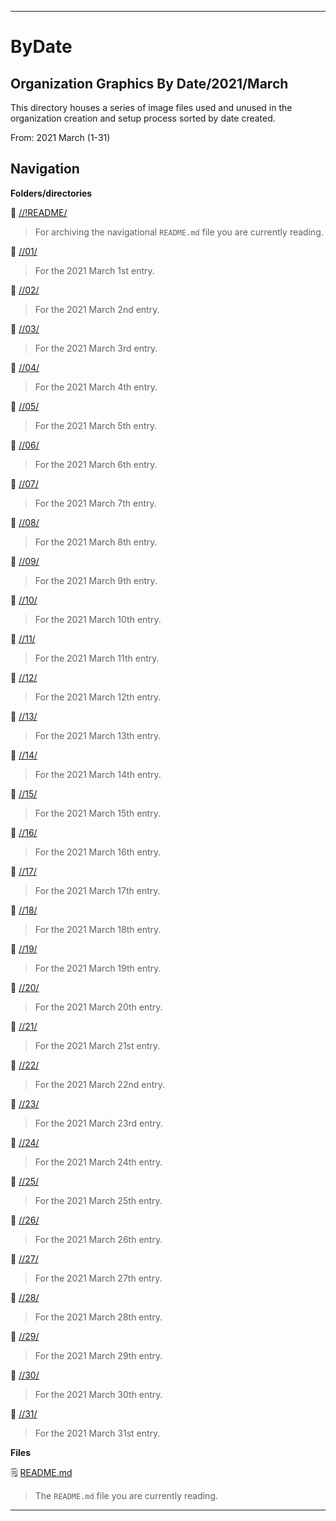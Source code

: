 
***

# ByDate

## Organization Graphics By Date/2021/March

This directory houses a series of image files used and unused in the organization creation and setup process sorted by date created.

From: 2021 March (1-31)

## Navigation

**Folders/directories**

📁 [//!README/](/OrganizationGraphics/!README/)

> For archiving the navigational `README.md` file you are currently reading.

📁 [//01/](/OrganizationGraphics/ByDate/2021/March/01/)

> For the 2021 March 1st entry.

📁 [//02/](/OrganizationGraphics/ByDate/2021/March/02/)

> For the 2021 March 2nd entry.

📁 [//03/](/OrganizationGraphics/ByDate/2021/March/03/)

> For the 2021 March 3rd entry.

📁 [//04/](/OrganizationGraphics/ByDate/2021/March/04/)

> For the 2021 March 4th entry.

📁 [//05/](/OrganizationGraphics/ByDate/2021/March/05/)

> For the 2021 March 5th entry.

📁 [//06/](/OrganizationGraphics/ByDate/2021/March/06/)

> For the 2021 March 6th entry.

📁 [//07/](/OrganizationGraphics/ByDate/2021/March/07/)

> For the 2021 March 7th entry.

📁 [//08/](/OrganizationGraphics/ByDate/2021/March/08/)

> For the 2021 March 8th entry.

📁 [//09/](/OrganizationGraphics/ByDate/2021/March/09/)

> For the 2021 March 9th entry.

📁 [//10/](/OrganizationGraphics/ByDate/2021/March/10/)

> For the 2021 March 10th entry.

📁 [//11/](/OrganizationGraphics/ByDate/2021/March/11/)

> For the 2021 March 11th entry.

📁 [//12/](/OrganizationGraphics/ByDate/2021/March/12/)

> For the 2021 March 12th entry.

📁 [//13/](/OrganizationGraphics/ByDate/2021/March/13/)

> For the 2021 March 13th entry.

📁 [//14/](/OrganizationGraphics/ByDate/2021/March/14/)

> For the 2021 March 14th entry.

📁 [//15/](/OrganizationGraphics/ByDate/2021/March/15/)

> For the 2021 March 15th entry.

📁 [//16/](/OrganizationGraphics/ByDate/2021/March/16/)

> For the 2021 March 16th entry.

📁 [//17/](/OrganizationGraphics/ByDate/2021/March/17/)

> For the 2021 March 17th entry.

📁 [//18/](/OrganizationGraphics/ByDate/2021/March/18/)

> For the 2021 March 18th entry.

📁 [//19/](/OrganizationGraphics/ByDate/2021/March/19/)

> For the 2021 March 19th entry.

📁 [//20/](/OrganizationGraphics/ByDate/2021/March/20/)

> For the 2021 March 20th entry.

📁 [//21/](/OrganizationGraphics/ByDate/2021/March/21/)

> For the 2021 March 21st entry.

📁 [//22/](/OrganizationGraphics/ByDate/2021/March/22/)

> For the 2021 March 22nd entry.

📁 [//23/](/OrganizationGraphics/ByDate/2021/March/23/)

> For the 2021 March 23rd entry.

📁 [//24/](/OrganizationGraphics/ByDate/2021/March/24/)

> For the 2021 March 24th entry.

📁 [//25/](/OrganizationGraphics/ByDate/2021/March/25/)

> For the 2021 March 25th entry.

📁 [//26/](/OrganizationGraphics/ByDate/2021/March/26/)

> For the 2021 March 26th entry.

📁 [//27/](/OrganizationGraphics/ByDate/2021/March/27/)

> For the 2021 March 27th entry.

📁 [//28/](/OrganizationGraphics/ByDate/2021/March/28/)

> For the 2021 March 28th entry.

📁 [//29/](/OrganizationGraphics/ByDate/2021/March/29/)

> For the 2021 March 29th entry.

📁 [//30/](/OrganizationGraphics/ByDate/2021/March/30/)

> For the 2021 March 30th entry.

📁 [//31/](/OrganizationGraphics/ByDate/2021/March/31/)

> For the 2021 March 31st entry.

**Files**

🗒️ [README.md](/OrganizationGraphics/ByDate/2021/March/README.md)

> The `README.md` file you are currently reading.

***
